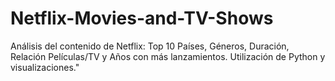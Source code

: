 # Netflix-Movies-and-TV-Shows
Análisis del contenido de Netflix: Top 10 Países, Géneros, Duración, Relación Películas/TV y Años con más lanzamientos. Utilización de Python y visualizaciones."

